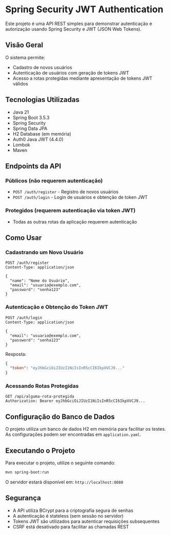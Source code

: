 # Spring Security JWT Authentication

Este projeto é uma API REST simples para demonstrar autenticação e autorização usando Spring Security e JWT (JSON Web Tokens).

## Visão Geral

O sistema permite:

- Cadastro de novos usuários
- Autenticação de usuários com geração de tokens JWT
- Acesso a rotas protegidas mediante apresentação de tokens JWT válidos

## Tecnologias Utilizadas

- Java 21
- Spring Boot 3.5.3
- Spring Security
- Spring Data JPA
- H2 Database (em memória)
- Auth0 Java JWT (4.4.0)
- Lombok
- Maven

## Endpoints da API

### Públicos (não requerem autenticação)

- `POST /auth/register` - Registro de novos usuários
- `POST /auth/login` - Login de usuários e obtenção de token JWT

### Protegidos (requerem autenticação via token JWT)

- Todas as outras rotas da aplicação requerem autenticação

## Como Usar

### Cadastrando um Novo Usuário

```http
POST /auth/register
Content-Type: application/json

{
  "name": "Nome do Usuário",
  "email": "usuario@exemplo.com",
  "password": "senha123"
}
```

### Autenticação e Obtenção do Token JWT

```http
POST /auth/login
Content-Type: application/json

{
  "email": "usuario@exemplo.com",
  "password": "senha123"
}
```

Resposta:
```json
{
  "token": "eyJhbGciOiJIUzI1NiIsInR5cCI6IkpXVCJ9..."
}
```

### Acessando Rotas Protegidas

```http
GET /api/alguma-rota-protegida
Authorization: Bearer eyJhbGciOiJIUzI1NiIsInR5cCI6IkpXVCJ9...
```

## Configuração do Banco de Dados

O projeto utiliza um banco de dados H2 em memória para facilitar os testes. As configurações podem ser encontradas em `application.yaml`.

## Executando o Projeto

Para executar o projeto, utilize o seguinte comando:

```bash
mvn spring-boot:run
```

O servidor estará disponível em: `http://localhost:8080`

## Segurança

- A API utiliza BCrypt para a criptografia segura de senhas
- A autenticação é stateless (sem sessão no servidor)
- Tokens JWT são utilizados para autenticar requisições subsequentes
- CSRF está desativado para facilitar as chamadas REST
